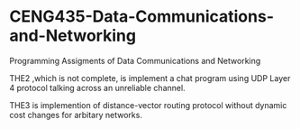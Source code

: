 # CENG435-Data-Communications-and-Networking
Programming Assigments of Data Communications and Networking

THE2 ,which is not complete, is implement a chat program using UDP Layer 4 protocol talking across an unreliable channel. 

THE3 is implemention of distance-vector routing protocol without dynamic cost changes for arbitary networks.
